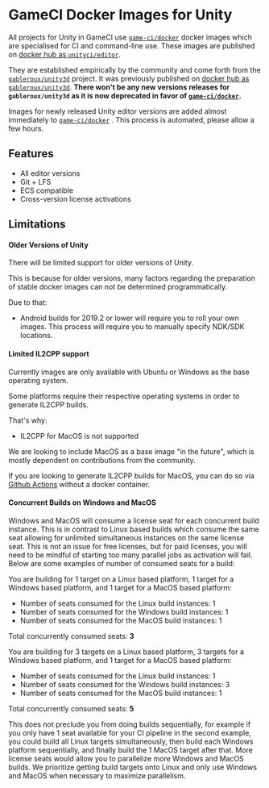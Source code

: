 # GameCI Docker Images for Unity

All projects for Unity in GameCI use
[`game-ci/docker`](https://github.com/game-ci/docker/)
docker images which are specialised for CI and command-line use. These images are published on
[docker hub as `unityci/editor`](https://hub.docker.com/r/unityci/editor/tags?page=1&ordering=last_updated).

They are established empirically by the community and come forth from the
[`gableroux/unity3d`](https://gitlab.com/gableroux/unity3d/)
project. It was previously published on
[docker hub as `gableroux/unity3d`](https://hub.docker.com/r/gableroux/unity3d/).
**There won't be any new versions releases for `gableroux/unity3d` as it is now deprecated in favor of
[`game-ci/docker`](https://github.com/game-ci/docker/).**

Images for newly released Unity editor versions are added almost immediately to
[`game-ci/docker`](https://github.com/game-ci/docker/)
. This process is automated, please allow a few hours.

## Features

- All editor versions
- Git + LFS
- ECS compatible
- Cross-version license activations

## Limitations

#### Older Versions of Unity

There will be limited support for older versions of Unity.

This is because for older versions, many factors regarding the preparation of stable docker images can not be determined programmatically.

Due to that:

- Android builds for 2019.2 or lower will require you to roll your own images. This process will require you to manually specify NDK/SDK locations.

#### Limited IL2CPP support

Currently images are only available with Ubuntu or Windows as the base operating system.

Some platforms require their respective operating systems in order to generate IL2CPP builds.

That's why:

- IL2CPP for MacOS is not supported

We are looking to include MacOS as a base image "in the future", which is mostly dependent on contributions from the community.

If you are looking to generate IL2CPP builds for MacOS, you can do so via [Github Actions](/docs/github/getting-started#il2cpp-example) without a docker container.

#### Concurrent Builds on Windows and MacOS

Windows and MacOS will consume a license seat for each concurrent build instance. This is in contrast to Linux based builds which consume the same seat allowing
for unlimited simultaneous instances on the same license seat. This is not an issue for free licenses, but for paid licenses, you will need to be mindful of
starting too many parallel jobs as activation will fail. Below are some examples of number of consumed seats for a build:

You are building for 1 target on a Linux based platform, 1 target for a Windows based platform, and 1 target for a MacOS based platform:

- Number of seats consumed for the Linux build instances: 1
- Number of seats consumed for the Windows build instances: 1
- Number of seats consumed for the MacOS build instances: 1

Total concurrently consumed seats: **3**

You are building for 3 targets on a Linux based platform, 3 targets for a Windows based platform, and 1 target for a MacOS based platform:

- Number of seats consumed for the Linux build instances: 1
- Number of seats consumed for the Windows build instances: 3
- Number of seats consumed for the MacOS build instances: 1

Total concurrently consumed seats: **5**

This does not preclude you from doing builds sequentially, for example if you only have 1 seat available for your CI pipeline in the second example, you could build all Linux targets simultaneously, then build each Windows platform sequentially, and finally build the 1 MacOS target after that. More license seats would allow you to parallelize more Windows and MacOS builds. We prioritize getting build targets onto Linux and only use Windows and MacOS when necessary to maximize parallelism.
